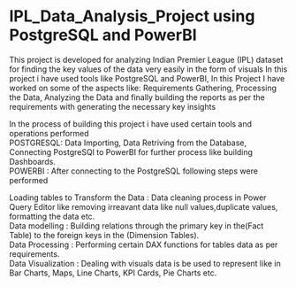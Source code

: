 # IPL_Data_Analysis_Project using PostgreSQL and PowerBI
This project is developed for analyzing Indian Premier League (IPL) dataset for finding the key values of the data very easily in the form of visuals
In this project i have used tools like PostgreSQL and PowerBI, In this Project I have worked on some of the aspects like: Requirements Gathering, Processing the Data, Analyzing the Data and finally building the reports as per the requirements with generating the necessary key insights

In the process of building this project i have used certain tools and operations performed                                                                                                                                                                                                                                                 
POSTGRESQL: Data Importing,
            Data Retriving from the Database,
            Connecting PostgreSQl to PowerBI for further process like building Dashboards.                                                                                                                                                                                                                                                 
POWERBI   : After connecting to the PostgreSQL following steps were performed 

Loading tables to Transform the Data : Data cleaning process in Power Query Editor like removing irreavant data like null values,duplicate values, formatting the data etc.                         
Data modelling : Building relations through the primary key in the(Fact Table) to the foreign keys in the (Dimension Tables).               
Data Processing : Performing certain DAX functions for tables data as per requirements.                                                                           
Data Visualization : Dealing with visuals data is be used to represent like in Bar Charts, Maps, Line Charts, KPI Cards, Pie Charts etc.                            

           
 
 

